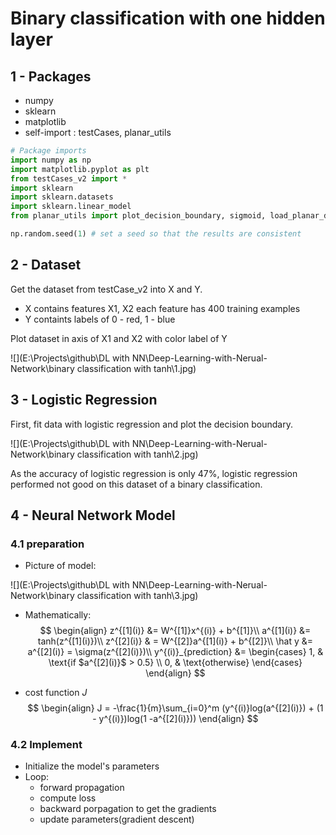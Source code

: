 # Binary classification with one hidden layer

## 1 - Packages

* numpy
* sklearn
* matplotlib
* self-import : testCases, planar_utils

```python
# Package imports
import numpy as np
import matplotlib.pyplot as plt
from testCases_v2 import *
import sklearn
import sklearn.datasets
import sklearn.linear_model
from planar_utils import plot_decision_boundary, sigmoid, load_planar_dataset, load_extra_datasets

np.random.seed(1) # set a seed so that the results are consistent
```

## 2 - Dataset

Get the dataset from testCase_v2 into X and Y.

* X contains features X1, X2 each feature has 400 training examples
* Y containts labels of 0 - red, 1 - blue

Plot dataset in axis of X1 and X2 with color label of Y

![](E:\Projects\github\DL with NN\Deep-Learning-with-Nerual-Network\binary classification with tanh\1.jpg)

## 3 - Logistic Regression

First, fit data with logistic regression and plot the decision boundary.

![](E:\Projects\github\DL with NN\Deep-Learning-with-Nerual-Network\binary classification with tanh\2.jpg)

As the accuracy of logistic regression is only 47%, logistic regression performed not good on this dataset of a binary classification.



## 4 - Neural Network Model

### 4.1 preparation

* Picture of model:

![](E:\Projects\github\DL with NN\Deep-Learning-with-Nerual-Network\binary classification with tanh\3.jpg)

* Mathematically:
  $$
  \begin{align}
  z^{[1](i)} &= W^{[1]}x^{(i)} + b^{[1]}\\
  a^{[1](i)} &= tanh(z^{[1](i)})\\
  z^{[2](i)} & = W^{[2]}a^{[1](i)} + b^{[2]}\\
  \hat y &= a^{[2](i)} = \sigma(z^{[2](i)})\\
  y^{(i)}_{prediction} &= \begin{cases}
  1,  & \text{if $a^{[2](i)}$ > 0.5} \\
  0, & \text{otherwise}
  \end{cases}
  \end{align}
  $$
  

* cost function $J$			
  $$
  \begin{align}
  J = -\frac{1}{m}\sum_{i=0}^m (y^{(i)}log(a^{[2](i)}) + (1 - y^{(i)})log(1 -a^{[2](i)}))
  \end{align}
  $$
  

### 4.2 Implement

* Initialize the model's parameters
* Loop:
  * forward propagation
  * compute loss
  * backward porpagation to get the gradients
  * update parameters(gradient descent)

